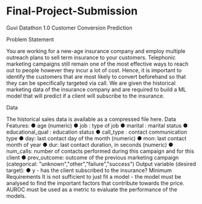 # Final-Project-Submission

Guvi Datathon 1.0 Customer Conversion Prediction

Problem Statement

You are working for a new-age insurance company and employ multiple outreach plans to sell term insurance to your customers. Telephonic marketing campaigns still remain one of the most effective ways to reach out to people however they incur a lot of cost. Hence, it is important to identify the customers that are most likely to convert beforehand so that they can be specifically targeted via call. We are given the historical marketing data of the insurance company and are required to build a ML model that will predict if a client will subscribe to the insurance.

Data

The historical sales data is available as a compressed file here. 
Data Features: ● age (numeric) 
● job : type of job
● marital : marital status 
● educational_qual : education status 
● call_type : contact communication type 
● day: last contact day of the month (numeric) 
● mon: last contact month of year 
● dur: last contact duration, in seconds (numeric) 
● num_calls: number of contacts performed during this campaign and for this client
● prev_outcome: outcome of the previous marketing campaign (categorical: "unknown","other","failure","success") Output variable (desired target): ● y - has the client subscribed to the insurance?
Minimum Requirements
It is not sufficient to just fit a model - the model must be analysed to find the important factors that contribute towards the price. AUROC must be used as a metric to evaluate the performance of the models.
